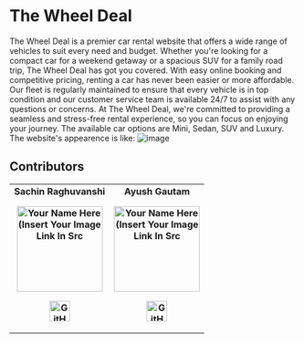 # The Wheel Deal
The Wheel Deal is a premier car rental website that offers a wide range of vehicles to suit every need and budget. Whether you're looking for a compact car for a weekend getaway or a spacious SUV for a family road trip, The Wheel Deal has got you covered. With easy online booking and competitive pricing, renting a car has never been easier or more affordable. Our fleet is regularly maintained to ensure that every vehicle is in top condition and our customer service team is available 24/7 to assist with any questions or concerns. At The Wheel Deal, we're committed to providing a seamless and stress-free rental experience, so you can focus on enjoying your journey.
The available car options are Mini, Sedan, SUV and Luxury.<br>
The website's appearence is like:
![image](https://user-images.githubusercontent.com/91306009/227005563-6bbcb73a-e408-425f-b9a4-c077fc9ff6be.png)
## Contributors
<table>
	<tr align="center" style="font-weight:bold">
		<td>
		Sachin Raghuvanshi
		<p align="center">
			<img src = "https://i.ibb.co/QnxrnFX/sachin1.jpg" width="150" height="150" alt="Your Name Here (Insert Your Image Link In Src">
		</p>
			<p align="center">
				<a href = "https://github.com/SachinRaghuvanshi2003">
					<img src = "http://www.iconninja.com/files/241/825/211/round-collaboration-social-github-code-circle-network-icon.svg" width="36" height = "36" alt="GitHub"/>
				</a>
			</p>
		</td>
				<td>
		Ayush Gautam
		<p align="center">
			<img src = "https://i.ibb.co/54YxtDt/ayush1.jpg" width="150" height="150" alt="Your Name Here (Insert Your Image Link In Src">
		</p>
			<p align="center">
				<a href = "https://github.com/ayushgautam2003">
					<img src = "http://www.iconninja.com/files/241/825/211/round-collaboration-social-github-code-circle-network-icon.svg" width="36" height = "36" alt="GitHub"/>
				</a>
			</p>
		</td>
	</tr>
</table>


